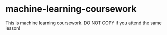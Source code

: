 # machine-learning-coursework
This is machine learning coursework. DO NOT COPY if you attend the same lesson!
